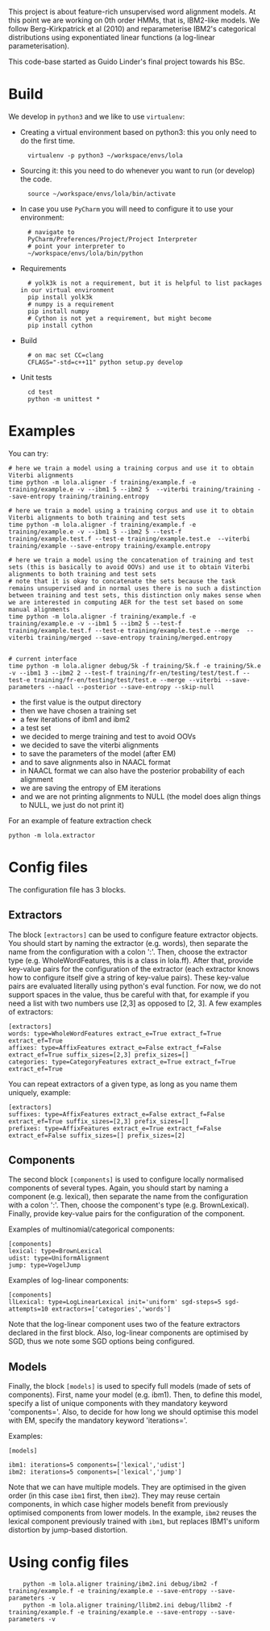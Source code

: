 
This project is about feature-rich unsupervised word alignment models.
At this point we are working on 0th order HMMs, that is, IBM2-like models.
We follow Berg-Kirkpatrick et al (2010) and reparameterise IBM2's categorical distributions using exponentiated linear functions (a log-linear parameterisation).

This code-base started as Guido Linder's final project towards his BSc.

# Build

We develop in `python3` and we like to use `virtualenv`:


* Creating a virtual environment based on python3: this you only need to do the first time.


        virtualenv -p python3 ~/workspace/envs/lola

* Sourcing it: this you need to do whenever you want to run (or develop) the code.


        source ~/workspace/envs/lola/bin/activate


* In case you use `PyCharm` you will need to configure it to use your environment:        

        # navigate to
        PyCharm/Preferences/Project/Project Interpreter
        # point your interpreter to
        ~/workspace/envs/lola/bin/python

* Requirements


        # yolk3k is not a requirement, but it is helpful to list packages in our virtual environment
        pip install yolk3k
        # numpy is a requirement
        pip install numpy
        # Cython is not yet a requirement, but might become 
        pip install cython
        
* Build

        # on mac set CC=clang
        CFLAGS="-std=c++11" python setup.py develop


* Unit tests

        cd test
        python -m unittest *
        

# Examples

You can try:

    # here we train a model using a training corpus and use it to obtain Viterbi alignments
    time python -m lola.aligner -f training/example.f -e training/example.e -v --ibm1 5 --ibm2 5  --viterbi training/training --save-entropy training/training.entropy

    # here we train a model using a training corpus and use it to obtain Viterbi alignments to both training and test sets
    time python -m lola.aligner -f training/example.f -e training/example.e -v --ibm1 5 --ibm2 5 --test-f training/example.test.f --test-e training/example.test.e  --viterbi training/example --save-entropy training/example.entropy

    # here we train a model using the concatenation of training and test sets (this is basically to avoid OOVs) and use it to obtain Viterbi alignments to both training and test sets
    # note that it is okay to concatenate the sets because the task remains unsupervised and in normal uses there is no such a distinction between training and test sets, this distinction only makes sense when we are interested in computing AER for the test set based on some manual alignments
    time python -m lola.aligner -f training/example.f -e training/example.e -v --ibm1 5 --ibm2 5 --test-f training/example.test.f --test-e training/example.test.e --merge  --viterbi training/merged --save-entropy training/merged.entropy


    # current interface
    time python -m lola.aligner debug/5k -f training/5k.f -e training/5k.e -v --ibm1 3 --ibm2 2 --test-f training/fr-en/testing/test/test.f --test-e training/fr-en/testing/test/test.e --merge --viterbi --save-parameters --naacl --posterior --save-entropy --skip-null

* the first value is the output directory
* then we have chosen a training set
* a few iterations of ibm1 and ibm2
* a test set
* we decided to merge training and test to avoid OOVs
* we decided to save the viterbi alignments
* to save the parameters of the model (after EM)
* and to save alignments also in NAACL format
* in NAACL format we can also have the posterior probability of each alignment
* we are saving the entropy of EM iterations
* and we are not printing alignments to NULL (the model does align things to NULL, we just do not print it)

For an example of feature extraction check

    python -m lola.extractor


# Config files

The configuration file has 3 blocks.

## Extractors

The block `[extractors]` can be used to configure feature extractor objects.
You should start by naming the extractor (e.g. words), then separate the name from the configuration with a colon ':'.
Then, choose the extractor type (e.g. WholeWordFeatures, this is a class in lola.ff).
After that, provide key-value pairs for the configuration of the extractor (each extractor knows how to configure itself give a string of key-value pairs). 
These key-value pairs are evaluated literally using python's eval function.
For now, we do not support spaces in the value, thus be careful with that, for example if you need a list with two numbers use [2,3] as opposed to [2, 3].
A few examples of extractors:


    [extractors]
    words: type=WholeWordFeatures extract_e=True extract_f=True extract_ef=True
    affixes: type=AffixFeatures extract_e=False extract_f=False extract_ef=True suffix_sizes=[2,3] prefix_sizes=[]
    categories: type=CategoryFeatures extract_e=True extract_f=True extract_ef=True 


You can repeat extractors of a given type, as long as you name them uniquely, example:


    [extractors]    
    suffixes: type=AffixFeatures extract_e=False extract_f=False extract_ef=True suffix_sizes=[2,3] prefix_sizes=[]
    prefixes: type=AffixFeatures extract_e=True extract_f=False extract_ef=False suffix_sizes=[] prefix_sizes=[2]


## Components

The second block `[components]` is used to configure locally normalised components of several types.
Again, you should start by naming a component (e.g. lexical), then separate the name from the configuration with a colon ':'.
Then, choose the component's type (e.g. BrownLexical).
Finally, provide key-value pairs for the configuration of the component.

Examples of multinomial/categorical components:


    [components]
    lexical: type=BrownLexical
    udist: type=UniformAlignment
    jump: type=VogelJump


Examples of log-linear components:


    [components]
    llLexical: type=LogLinearLexical init='uniform' sgd-steps=5 sgd-attempts=10 extractors=['categories','words']


Note that the log-linear component uses two of the feature extractors declared in the first block.
Also, log-linear components are optimised by SGD, thus we note some SGD options being configured.


## Models

Finally, the block `[models]` is used to specify full models (made of sets of components).
First, name your model (e.g. ibm1). Then, to define this model, specify a list of unique components with they mandatory keyword 'components='.
Also, to decide for how long we should optimise this model with EM, specify the mandatory keyword 'iterations='.

Examples:


    [models]

    ibm1: iterations=5 components=['lexical','udist']
    ibm2: iterations=5 components=['lexical','jump']


Note that we can have multiple models. They are optimised in the given order (in this case `ibm1` first, then `ibm2`).
They may reuse certain components, in which case higher models benefit from previously optimised components from lower models.
In the example, `ibm2` reuses the lexical component previously trained with `ibm1`, but replaces IBM1's uniform distortion by jump-based distortion.


# Using config files

        
        python -m lola.aligner training/ibm2.ini debug/ibm2 -f training/example.f -e training/example.e --save-entropy --save-parameters -v
        python -m lola.aligner training/llibm2.ini debug/llibm2 -f training/example.f -e training/example.e --save-entropy --save-parameters -v
